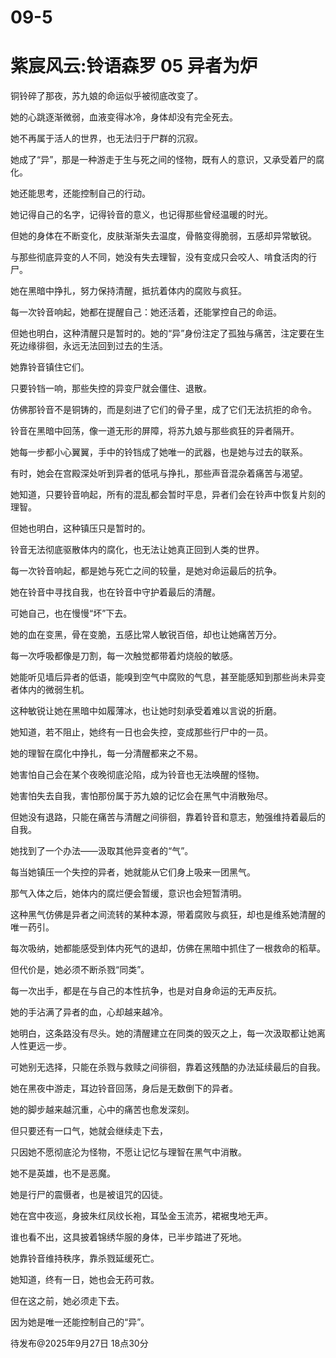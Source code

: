 # 09-5

# 紫宸风云:铃语森罗 05 异者为炉


铜铃碎了那夜，苏九娘的命运似乎被彻底改变了。

她的心跳逐渐微弱，血液变得冰冷，身体却没有完全死去。

她不再属于活人的世界，也无法归于尸群的沉寂。

她成了“异”，那是一种游走于生与死之间的怪物，既有人的意识，又承受着尸的腐化。

她还能思考，还能控制自己的行动。

她记得自己的名字，记得铃音的意义，也记得那些曾经温暖的时光。

但她的身体在不断变化，皮肤渐渐失去温度，骨骼变得脆弱，五感却异常敏锐。

与那些彻底异变的人不同，她没有失去理智，没有变成只会咬人、啃食活肉的行尸。

她在黑暗中挣扎，努力保持清醒，抵抗着体内的腐败与疯狂。

每一次铃音响起，她都在提醒自己：她还活着，还能掌控自己的命运。

但她也明白，这种清醒只是暂时的。她的“异”身份注定了孤独与痛苦，注定要在生死边缘徘徊，永远无法回到过去的生活。

她靠铃音镇住它们。

只要铃铛一响，那些失控的异变尸就会僵住、退散。

仿佛那铃音不是铜铸的，而是刻进了它们的骨子里，成了它们无法抗拒的命令。

铃音在黑暗中回荡，像一道无形的屏障，将苏九娘与那些疯狂的异者隔开。

她每一步都小心翼翼，手中的铃铛成了她唯一的武器，也是她与过去的联系。

有时，她会在宫殿深处听到异者的低吼与挣扎，那些声音混杂着痛苦与渴望。

她知道，只要铃音响起，所有的混乱都会暂时平息，异者们会在铃声中恢复片刻的理智。

但她也明白，这种镇压只是暂时的。

铃音无法彻底驱散体内的腐化，也无法让她真正回到人类的世界。

每一次铃音响起，都是她与死亡之间的较量，是她对命运最后的抗争。

她在铃音中寻找自我，也在铃音中守护着最后的清醒。

可她自己，也在慢慢“坏”下去。

她的血在变黑，骨在变脆，五感比常人敏锐百倍，却也让她痛苦万分。

每一次呼吸都像是刀割，每一次触觉都带着灼烧般的敏感。

她能听见墙后异者的低语，能嗅到空气中腐败的气息，甚至能感知到那些尚未异变者体内的微弱生机。

这种敏锐让她在黑暗中如履薄冰，也让她时刻承受着难以言说的折磨。

她知道，若不阻止，她终有一日也会失控，变成那些行尸中的一员。

她的理智在腐化中挣扎，每一分清醒都来之不易。

她害怕自己会在某个夜晚彻底沦陷，成为铃音也无法唤醒的怪物。

她害怕失去自我，害怕那份属于苏九娘的记忆会在黑气中消散殆尽。

但她没有退路，只能在痛苦与清醒之间徘徊，靠着铃音和意志，勉强维持着最后的自我。

她找到了一个办法——汲取其他异变者的“气”。

每当她镇压一个失控的异者，她就能从它们身上吸来一团黑气。

那气入体之后，她体内的腐烂便会暂缓，意识也会短暂清明。

这种黑气仿佛是异者之间流转的某种本源，带着腐败与疯狂，却也是维系她清醒的唯一药引。

每次吸纳，她都能感受到体内死气的退却，仿佛在黑暗中抓住了一根救命的稻草。

但代价是，她必须不断杀戮“同类”。

每一次出手，都是在与自己的本性抗争，也是对自身命运的无声反抗。

她的手沾满了异者的血，心却越来越冷。

她明白，这条路没有尽头。她的清醒建立在同类的毁灭之上，每一次汲取都让她离人性更远一步。

可她别无选择，只能在杀戮与救赎之间徘徊，靠着这残酷的办法延续最后的自我。

她在黑夜中游走，耳边铃音回荡，身后是无数倒下的异者。

她的脚步越来越沉重，心中的痛苦也愈发深刻。

但只要还有一口气，她就会继续走下去，

只因她不愿彻底沦为怪物，不愿让记忆与理智在黑气中消散。

她不是英雄，也不是恶魔。

她是行尸的震慑者，也是被诅咒的囚徒。

她在宫中夜巡，身披朱红凤纹长袍，耳坠金玉流苏，裙裾曳地无声。

谁也看不出，这具披着锦绣华服的身体，已半步踏进了死地。

她靠铃音维持秩序，靠杀戮延缓死亡。

她知道，终有一日，她也会无药可救。

但在这之前，她必须走下去。

因为她是唯一还能控制自己的“异”。

待发布@2025年9月27日 18点30分